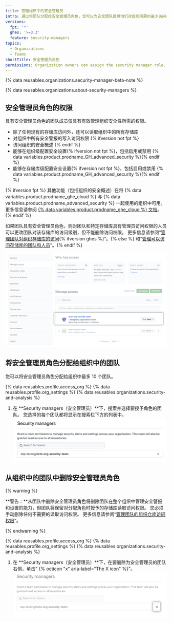 ```yaml
---
title: 管理组织中的安全管理员
intro: 通过将团队分配给安全管理员角色，您可以为安全团队提供他们对组织所需的最少访问权限。
versions:
  fpt: '*'
  ghes: '>=3.3'
  feature: security-managers
topics:
  - Organizations
  - Teams
shortTitle: 安全管理员角色
permissions: Organization owners can assign the security manager role.
---
```


{% data reusables.organizations.security-manager-beta-note %}

{% data reusables.organizations.about-security-managers %}

## 安全管理员角色的权限

具有安全管理员角色的团队成员仅具有有效管理组织安全性所需的权限。

- 除了任何现有的存储库访问外，还可以读取组织中的所有存储库
- 对组织中所有安全警报的写入访问权限 {% ifversion not fpt %}
- 访问组织的安全概述 {% endif %}
- 能够在组织级配置安全设置{% ifversion not fpt %}，包括启用或禁用 {% data variables.product.prodname_GH_advanced_security %}{% endif %}
- 能够在存储库级配置安全设置{% ifversion not fpt %}，包括启用或禁用 {% data variables.product.prodname_GH_advanced_security %}{% endif %}

{% ifversion fpt %}
其他功能（包括组织的安全概述）在将 {% data variables.product.prodname_ghe_cloud %} 与 {% data variables.product.prodname_advanced_security %} 一起使用的组织中可用。 更多信息请参阅 [{% data variables.product.prodname_ghe_cloud %} 文档](/enterprise-cloud@latest/organizations/managing-peoples-access-to-your-organization-with-roles/managing-security-managers-in-your-organization)。
{% endif %}

如果团队具有安全管理员角色，则对团队和特定存储库具有管理员访问权限的人员可以更改团队对该存储库的访问级别，但不能删除访问权限。 更多信息请参阅“[管理团队对组织存储库的访问](/organizations/managing-access-to-your-organizations-repositories/managing-team-access-to-an-organization-repository){% ifversion ghes %}”。{% else %} 和“[管理可以访问存储库的团队和人员](/repositories/managing-your-repositorys-settings-and-features/managing-repository-settings/managing-teams-and-people-with-access-to-your-repository)”。{% endif %}

  ![使用安全管理器管理存储库访问 UI](/assets/images/help/organizations/repo-access-security-managers.png)

## 将安全管理员角色分配给组织中的团队
您可以将安全管理员角色分配给组织中最多 10 个团队。

{% data reusables.profile.access_org %}
{% data reusables.profile.org_settings %}
{% data reusables.organizations.security-and-analysis %}
1. 在 **Security managers（安全管理员）**下，搜索并选择要授予角色的团队。 您选择的每个团队都将显示在搜索栏下方的列表中。 ![添加安全管理员](/assets/images/help/organizations/add-security-managers.png)
## 从组织中的团队中删除安全管理员角色

{% warning %}

**警告：**从团队中删除安全管理员角色将删除团队在整个组织中管理安全警报和设置的能力，但团队将保留对分配角色时授予的存储库读取访问权限。 您必须手动删除任何不需要的读取访问权限。 更多信息请参阅“[管理团队的组织仓库访问权限](/organizations/managing-access-to-your-organizations-repositories/managing-team-access-to-an-organization-repository#removing-a-teams-access-to-a-repository)”。

{% endwarning %}

{% data reusables.profile.access_org %}
{% data reusables.profile.org_settings %}
{% data reusables.organizations.security-and-analysis %}
1. 在 **Security managers（安全管理员）**下，在要删除为安全管理员的团队右侧，单击" {% octicon "x" aria-label="The X icon" %}"。 ![删除安全管理员](/assets/images/help/organizations/remove-security-managers.png)
